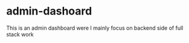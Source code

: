 # admin-dashoard

 This is an admin dashboard were I mainly focus on backend side of full stack work
